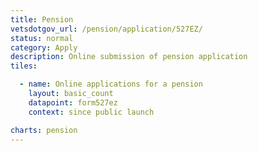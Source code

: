 ```yaml
---
title: Pension
vetsdotgov_url: /pension/application/527EZ/
status: normal
category: Apply
description: Online submission of pension application
tiles:

  - name: Online applications for a pension
    layout: basic_count
    datapoint: form527ez
    context: since public launch

charts: pension
---
```

